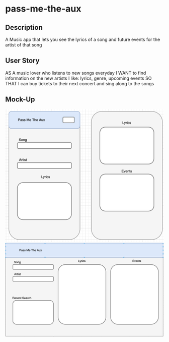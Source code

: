 # pass-me-the-aux

## Description
A Music app that lets you see the lyrics of a song and future events for the artist of that song

## User Story
AS A music lover who listens to new songs everyday
I WANT to find information on the new artists I like: lyrics, genre, upcoming events
SO THAT I can buy tickets to their next concert and sing along to the songs

## Mock-Up
![Mobile View](images/mobile.png)
![Desktop View](images/desktop.png)